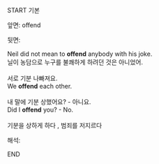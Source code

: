 START
기본

앞면:
offend


뒷면:
<div>Neil did not mean to <strong>offend</strong> anybody with his joke. </div><div>닐이 농담으로 누구를 불쾌하게 하려던 것은 아니었어.<br><br><div><div>서로 기분 나빠져요.</div></div><div>We <strong>offend</strong> each other. <br><br><div><div>내 말에 기분 상했어요? - 아니요.</div></div><div>Did I <strong>offend</strong> you? - No. <br><br>기분을 상하게 하다 , 범죄를 저지르다</div></div></div>


해석:

END